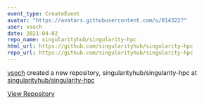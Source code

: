 ```yaml
---
event_type: CreateEvent
avatar: "https://avatars.githubusercontent.com/u/814322?"
user: vsoch
date: 2021-04-02
repo_name: singularityhub/singularity-hpc
html_url: https://github.com/singularityhub/singularity-hpc
repo_url: https://github.com/singularityhub/singularity-hpc
---
```


<a href='https://github.com/vsoch' target='_blank'>vsoch</a> created a new repository, singularityhub/singularity-hpc at <a href='https://github.com/singularityhub/singularity-hpc' target='_blank'>singularityhub/singularity-hpc</a>

<a href='https://github.com/singularityhub/singularity-hpc' target='_blank'>View Repository</a>